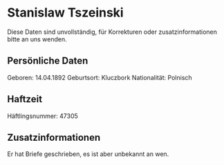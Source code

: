 # Stanislaw Tszeinski

Diese Daten sind unvollständig, für Korrekturen oder zusatzinformationen bitte an uns wenden.

## Persönliche Daten

Geboren: 14.04.1892
Geburtsort: Kluczbork
Nationalität: Polnisch

## Haftzeit

Häftlingsnummer: 47305

## Zusatzinformationen

Er hat Briefe geschrieben, es ist aber unbekannt an wen.

